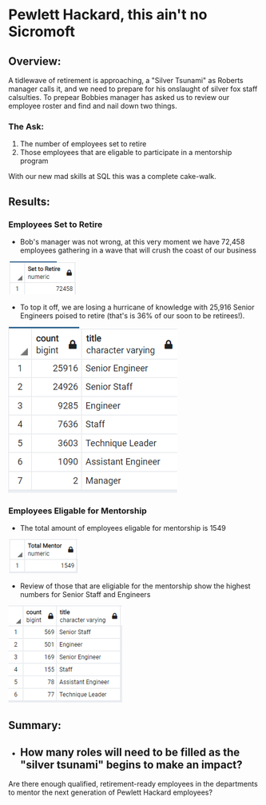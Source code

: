 # Pewlett Hackard, this ain't no Sicromoft

## Overview: 
A tidlewave of retirement is approaching, a "Silver Tsunami" as Roberts manager calls it, and we need to prepare for his onslaught of silver fox staff calsulties. To prepear Bobbies manager has asked us to review our employee roster and find and nail down two things.
### The Ask:
1. The number of employees set to retire
2. Those employees that are eligable to participate in a mentorship program

With our new mad skills at SQL this was a complete cake-walk. 

## Results:
### Employees Set to Retire 
  - Bob's manager was not wrong, at this very moment we have 72,458 employees gathering in a wave that will crush the coast of our business


  ![](https://github.com/aikopsidas/Pewlett-Hackard-Analysis/blob/e73cfec684fa90cc33bbe2a43bacb29ce27e5067/Data/total_set_to_retire.PNG)
  - To top it off, we are losing a hurricane of knowledge with 25,916 Senior Engineers poised to retire (that's is 36% of our soon to be retirees!). 
  
  ![](https://github.com/aikopsidas/Pewlett-Hackard-Analysis/blob/9b69419b26a0552591064ce41af200830ffa0d37/Data/retiring_titles.PNG)
### Employees Eligable for Mentorship 
  - The total amount of employees eligable for mentorship is 1549


  ![](https://github.com/aikopsidas/Pewlett-Hackard-Analysis/blob/9b69419b26a0552591064ce41af200830ffa0d37/Data/total_mentor.PNG)
  - Review of those that are eligiable for the mentorship show the highest numbers for Senior Staff and Engineers


  ![](https://github.com/aikopsidas/Pewlett-Hackard-Analysis/blob/9b69419b26a0552591064ce41af200830ffa0d37/Data/mentor_titles.PNG)


## Summary: 
  - How many roles will need to be filled as the "silver tsunami" begins to make an impact?
    -      
Are there enough qualified, retirement-ready employees in the departments to mentor the next generation of Pewlett Hackard employees?

